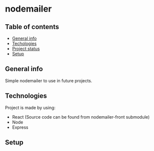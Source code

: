 # nodemailer

## Table of contents

- [General info](#general-info)
- [Techologies](#technologies)
- [Project status](#project-status)
- [Setup](#setup)

## General info

Simple nodemailer to use in future projects.

## Technologies

Project is made by using:

- React (Source code can be found from nodemailer-front submodule)
- Node
- Express

## Setup
